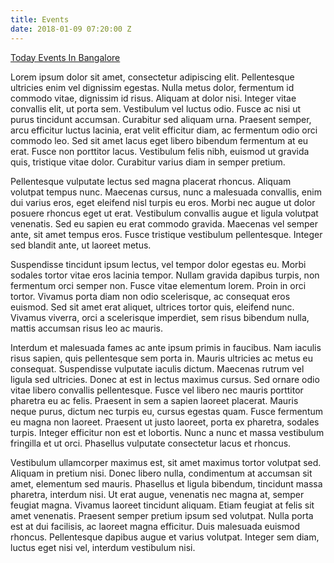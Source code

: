```yaml
---
title: Events
date: 2018-01-09 07:20:00 Z
---
```


[Today Events In Bangalore](https://www.eventshigh.com/bangalore/today?src=hdr)

Lorem ipsum dolor sit amet, consectetur adipiscing elit. Pellentesque ultricies enim vel dignissim egestas. Nulla metus dolor, fermentum id commodo vitae, dignissim id risus. Aliquam at dolor nisi. Integer vitae convallis elit, ut porta sem. Vestibulum vel luctus odio. Fusce ac nisi ut purus tincidunt accumsan. Curabitur sed aliquam urna. Praesent semper, arcu efficitur luctus lacinia, erat velit efficitur diam, ac fermentum odio orci commodo leo. Sed sit amet lacus eget libero bibendum fermentum at eu erat. Fusce non porttitor lacus. Vestibulum felis nibh, euismod ut gravida quis, tristique vitae dolor. Curabitur varius diam in semper pretium.

Pellentesque vulputate lectus sed magna placerat rhoncus. Aliquam volutpat tempus nunc. Maecenas cursus, nunc a malesuada convallis, enim dui varius eros, eget eleifend nisl turpis eu eros. Morbi nec augue ut dolor posuere rhoncus eget ut erat. Vestibulum convallis augue et ligula volutpat venenatis. Sed eu sapien eu erat commodo gravida. Maecenas vel semper ante, sit amet tempus eros. Fusce tristique vestibulum pellentesque. Integer sed blandit ante, ut laoreet metus.

Suspendisse tincidunt ipsum lectus, vel tempor dolor egestas eu. Morbi sodales tortor vitae eros lacinia tempor. Nullam gravida dapibus turpis, non fermentum orci semper non. Fusce vitae elementum lorem. Proin in orci tortor. Vivamus porta diam non odio scelerisque, ac consequat eros euismod. Sed sit amet erat aliquet, ultrices tortor quis, eleifend nunc. Vivamus viverra, orci a scelerisque imperdiet, sem risus bibendum nulla, mattis accumsan risus leo ac mauris.

Interdum et malesuada fames ac ante ipsum primis in faucibus. Nam iaculis risus sapien, quis pellentesque sem porta in. Mauris ultricies ac metus eu consequat. Suspendisse vulputate iaculis dictum. Maecenas rutrum vel ligula sed ultricies. Donec at est in lectus maximus cursus. Sed ornare odio vitae libero convallis pellentesque. Fusce vel libero nec mauris porttitor pharetra eu ac felis. Praesent in sem a sapien laoreet placerat. Mauris neque purus, dictum nec turpis eu, cursus egestas quam. Fusce fermentum eu magna non laoreet. Praesent ut justo laoreet, porta ex pharetra, sodales turpis. Integer efficitur non est et lobortis. Nunc a nunc et massa vestibulum fringilla et ut orci. Phasellus vulputate consectetur lacus et rhoncus.

Vestibulum ullamcorper maximus est, sit amet maximus tortor volutpat sed. Aliquam in pretium nisi. Donec libero nulla, condimentum at accumsan sit amet, elementum sed mauris. Phasellus et ligula bibendum, tincidunt massa pharetra, interdum nisi. Ut erat augue, venenatis nec magna at, semper feugiat magna. Vivamus laoreet tincidunt aliquam. Etiam feugiat at felis sit amet venenatis. Praesent semper pretium ipsum sed volutpat. Nulla porta est at dui facilisis, ac laoreet magna efficitur. Duis malesuada euismod rhoncus. Pellentesque dapibus augue et varius volutpat. Integer sem diam, luctus eget nisi vel, interdum vestibulum nisi.